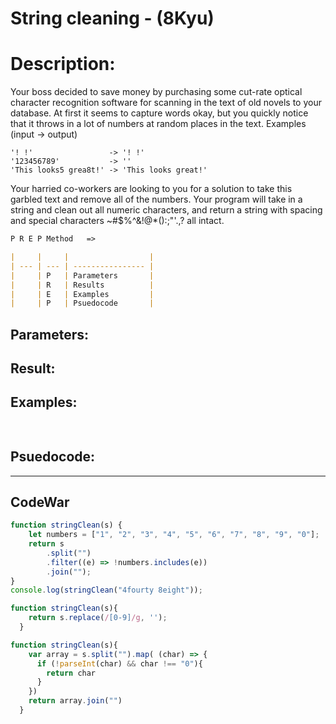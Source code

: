 # String cleaning - (8Kyu)

# Description:

Your boss decided to save money by purchasing some cut-rate optical character recognition software for scanning in the text of old novels to your database. At first it seems to capture words okay, but you quickly notice that it throws in a lot of numbers at random places in the text.
Examples (input -> output)

	'! !'                 -> '! !'
	'123456789'           -> ''
	'This looks5 grea8t!' -> 'This looks great!'

Your harried co-workers are looking to you for a solution to take this garbled text and remove all of the numbers. Your program will take in a string and clean out all numeric characters, and return a string with spacing and special characters ~#$%^&!@*():;"'.,? all intact.


```md
P R E P Method   =>

|     |     |                  |
| --- | --- | ---------------- |
|     | P   | Parameters       |
|     | R   | Results          |
|     | E   | Examples         |
|     | P   | Psuedocode       |
```
## Parameters: 

## Result: 

## Examples: 
```js
  
```
## Psuedocode: 


---


## CodeWar

```js
function stringClean(s) {
	let numbers = ["1", "2", "3", "4", "5", "6", "7", "8", "9", "0"];
	return s
		.split("")
		.filter((e) => !numbers.includes(e))
		.join("");
}
console.log(stringClean("4fourty 8eight"));

function stringClean(s){
    return s.replace(/[0-9]/g, '');
  }

function stringClean(s){
    var array = s.split("").map( (char) => {
      if (!parseInt(char) && char !== "0"){
        return char
      }
    })
    return array.join("")
  }

  ```
